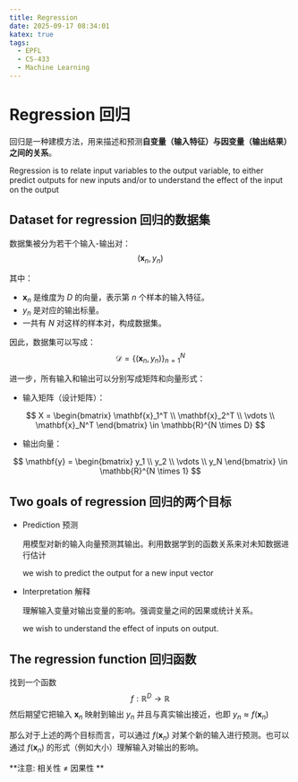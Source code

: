 ```yaml
---
title: Regression
date: 2025-09-17 08:34:01
katex: true
tags:
  - EPFL
  - CS-433
  - Machine Learning
---
```


# Regression 回归

回归是一种建模方法，用来描述和预测**自变量（输入特征）与因变量（输出结果）之间的关系**。

Regression is to relate input variables to the output variable, to either predict outputs for new inputs and/or to understand the effect of the input on the output

## Dataset for regression 回归的数据集

数据集被分为若干个输入-输出对：
$$
(\mathbf{x}_n, y_n)
$$

其中：

- $\mathbf{x}_n$ 是维度为 $D$ 的向量，表示第 $n$ 个样本的输入特征。
- $y_n$ 是对应的输出标量。
- 一共有 $N$ 对这样的样本对，构成数据集。

因此，数据集可以写成：
$${\mathcal{D}} = \{ (\mathbf{x}_n, y_n) \}_{n=1}^N$$

进一步，所有输入和输出可以分别写成矩阵和向量形式：

- 输入矩阵（设计矩阵）：

$$
X = \begin{bmatrix}
\mathbf{x}_1^T \\
\mathbf{x}_2^T \\
\vdots \\
\mathbf{x}_N^T
\end{bmatrix} \in \mathbb{R}^{N \times D}
$$

- 输出向量：

$$
\mathbf{y} =
\begin{bmatrix}
y_1 \\
y_2 \\
\vdots \\
y_N
\end{bmatrix} \in \mathbb{R}^{N \times 1}
$$

## Two goals of regression 回归的两个目标

- Prediction 预测

  用模型对新的输入向量预测其输出。利用数据学到的函数关系来对未知数据进行估计

  we wish to predict the output for a new input vector

- Interpretation 解释

  理解输入变量对输出变量的影响。强调变量之间的因果或统计关系。

  we wish to understand the effect of inputs on output.

## The regression function 回归函数

找到一个函数
$$
f: \mathbb{R}^D\to \mathbb{R}
$$
然后期望它把输入 $\mathbf{x}_n$ 映射到输出 $y_n$ 并且与真实输出接近，也即 $y_n\approx f(\mathbf{x}_n)$

那么对于上述的两个目标而言，可以通过 $f(\mathbf{x}_n)$ 对某个新的输入进行预测。也可以通过 $f(\mathbf{x}_n)$ 的形式（例如大小）理解输入对输出的影响。

**注意: 相关性 $\neq$ 因果性 **